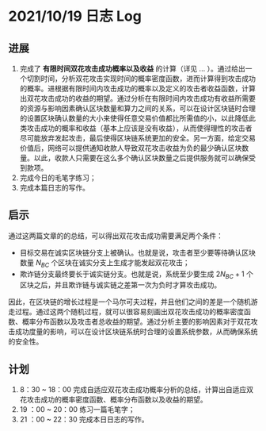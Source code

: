 # 2021/10/19 日志 Log

## 进展

1. 完成了 **有限时间双花攻击成功概率以及收益** 的计算（详见 ... ）。通过给出一个切割时间，分析双花攻击实现时间的概率密度函数，进而计算得到攻击成功的概率。进根据有限时间内攻击成功的概率以及定义的攻击者收益函数，计算出双花攻击成功的收益的期望。通过分析在有限时间内攻击成功有收益所需要的资源与影响因素确认区块数量和算力之间的关系，可以在设计区块链时合理的设置区块确认数量的大小来使得任意交易价值都比所需值的小，以此降低此类攻击成功的概率和收益（基本上应该是没有收益），从而使得理性的攻击者尽可能放弃发起攻击，最后使得区块链系统更加的安全。另一方面，给定交易价值后，网络可以提供通知收款人导致双花攻击收益为负的最少确认区块数量。以此，收款人只需要在这么多个确认区块数量之后提供服务就可以确保受到款项。
2. 完成今日的毛笔字练习；
3. 完成本篇日志的写作。

## 启示

通过这两篇文章的的总结，可以得出双花攻击成功需要满足两个条件：
   * 目标交易在诚实区块链分支上被确认。也就是说，攻击者至少要等待确认区块数量 $N_{BC}$ 个区块在诚实分支上生成才能发起双花攻击；
   * 欺诈链分支最终要长于诚实链分支。也就是说，系统至少要生成 $2N_{BC}+1$ 个区块之后，并且欺诈链与诚实链之差第一次为负时才算攻击成功。

因此，在区块链的增长过程是一个马尔可夫过程，并且他们之间的差是一个随机游走过程。通过这两个随机过程，就可以很容易刻画出双花攻击成功的概率密度函数、概率分布函数以及攻击者总收益的期望。通过分析主要的影响因素对于双花攻击成功度量的影响，可以在设计区块链系统时合理的设置系统参数，从而确保系统的安全性。

## 计划

1. 8：30 ~ 18：00 完成自适应双花攻击成功概率分析的总结，计算出自适应双花攻击成功的概率密度函数、概率分布函数以及收益的期望。
2. 19 ：00 ~ 20：00 练习一篇毛笔字；
3. 21 ：00 ~ 22：30 完成本日日志的写作。